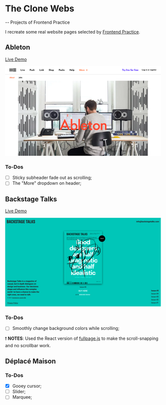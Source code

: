 # The Clone Webs

-- Projects of Frontend Practice

I recreate some real website pages selected by [Frontend Practice](https://frontendpractice.com/).

## Ableton

[Live Demo]()

![Ableton screenshot](/public/images/ableton.png)

### To-Dos

- [ ] Sticky subheader fade out as scrolling;
- [ ] The "More" dropdown on header;

## Backstage Talks

[Live Demo]()

![Backstage Talks screenshot](/public/images/backstage-talks.png)

### To-Dos

- [ ] Smoothly change background colors while scrolling;

❗ **NOTES**: Used the React version of [fullpage.js](https://alvarotrigo.com/fullPage/) to make the scroll-snapping and no scrollbar work.

## Déplacé Maison

### To-Dos

- [x] Gooey cursor;
- [ ] Slider;
- [ ] Marquee;
